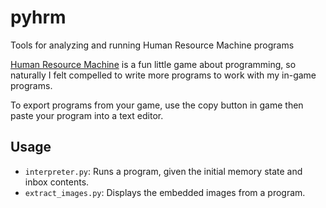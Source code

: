 # pyhrm
Tools for analyzing and running Human Resource Machine programs

[Human Resource Machine](http://tomorrowcorporation.com/humanresourcemachine)
is a fun little game about programming, so naturally I felt compelled
to write more programs to work with my in-game programs.

To export programs from your game, use the copy button in game then paste
your program into a text editor.

##  Usage

 * `interpreter.py`: Runs a program, given the initial memory state and inbox contents.
 * `extract_images.py`: Displays the embedded images from a program.


